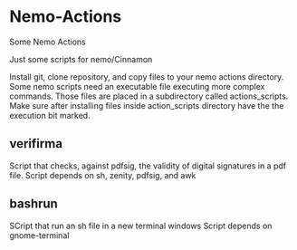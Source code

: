 # Nemo-Actions
Some Nemo Actions

Just some scripts for nemo/Cinnamon

Install git, clone repository, and copy files to your nemo actions directory.
Some nemo scripts need an executable file executing more complex commands. Those files are
placed in a subdirectory called actions_scripts. Make sure after installing files inside action_scripts directory have the the execution bit marked.



## verifirma
Script that checks, against pdfsig, the validity of digital signatures in a pdf file.
Script depends on sh, zenity, pdfsig, and awk

## bashrun
SCript that run an sh file in a new terminal windows
Script depends on gnome-terminal
